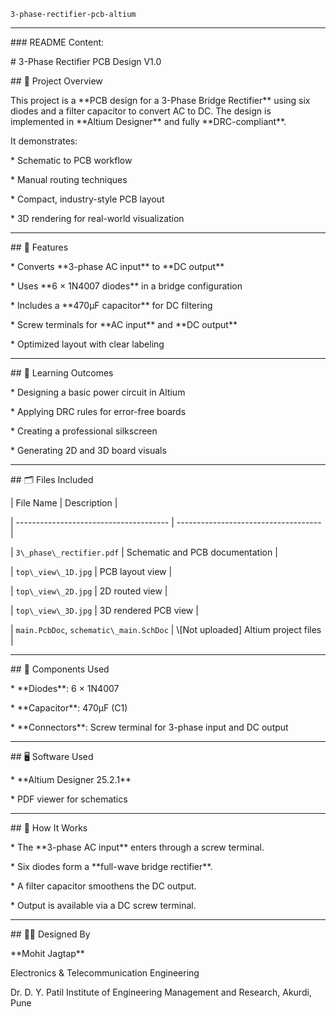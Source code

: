 `3-phase-rectifier-pcb-altium`



---



\### README Content:



\# 3-Phase Rectifier PCB Design V1.0



\## 📌 Project Overview



This project is a \*\*PCB design for a 3-Phase Bridge Rectifier\*\* using six diodes and a filter capacitor to convert AC to DC. The design is implemented in \*\*Altium Designer\*\* and fully \*\*DRC-compliant\*\*.



It demonstrates:



\* Schematic to PCB workflow

\* Manual routing techniques

\* Compact, industry-style PCB layout

\* 3D rendering for real-world visualization



---



\## 🎯 Features



\* Converts \*\*3-phase AC input\*\* to \*\*DC output\*\*

\* Uses \*\*6 × 1N4007 diodes\*\* in a bridge configuration

\* Includes a \*\*470µF capacitor\*\* for DC filtering

\* Screw terminals for \*\*AC input\*\* and \*\*DC output\*\*

\* Optimized layout with clear labeling



---



\## 🧠 Learning Outcomes



\* Designing a basic power circuit in Altium

\* Applying DRC rules for error-free boards

\* Creating a professional silkscreen

\* Generating 2D and 3D board visuals



---



\## 🗂️ Files Included



| File Name                              | Description                          |

| -------------------------------------- | ------------------------------------ |

| `3\_phase\_rectifier.pdf`                | Schematic and PCB documentation      |

| `top\_view\_1D.jpg`                      | PCB layout view                      |

| `top\_view\_2D.jpg`                      | 2D routed view                       |

| `top\_view\_3D.jpg`                      | 3D rendered PCB view                 |

| `main.PcbDoc`, `schematic\_main.SchDoc` | \\\[Not uploaded] Altium project files |



---



\## 🔩 Components Used



\* \*\*Diodes\*\*: 6 × 1N4007

\* \*\*Capacitor\*\*: 470µF (C1)

\* \*\*Connectors\*\*: Screw terminal for 3-phase input and DC output



---



\## 🖥️ Software Used



\* \*\*Altium Designer 25.2.1\*\*

\* PDF viewer for schematics



---



\## 🔧 How It Works



\* The \*\*3-phase AC input\*\* enters through a screw terminal.

\* Six diodes form a \*\*full-wave bridge rectifier\*\*.

\* A filter capacitor smoothens the DC output.

\* Output is available via a DC screw terminal.



---





\## 🧑‍💻 Designed By



\*\*Mohit Jagtap\*\*

Electronics \& Telecommunication Engineering

Dr. D. Y. Patil Institute of Engineering Management and Research, Akurdi, Pune





